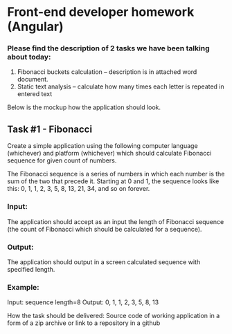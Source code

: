 # Front-end developer homework (Angular)

### Please find the description of 2 tasks we have been talking about today:
1. Fibonacci buckets calculation – description is in attached word document.
2. Static text analysis – calculate how many times each letter is repeated in entered text

Below is the mockup how the application should look.

## Task #1 - Fibonacci

Create a simple application using the following computer language (whichever) and platform (whichever) which should calculate Fibonacci sequence for given count of numbers. 
 
The Fibonacci sequence is a series of numbers in which each number is the sum of the two that precede it. Starting at 0 and 1, the sequence looks like this: 0, 1, 1, 2, 3, 5, 8, 13, 21, 34, and so on forever.
 
### Input:
The application should accept as an input the length of Fibonacci sequence (the count of Fibonacci which should be calculated for a sequence).
 
### Output:
The application should output in a screen calculated sequence with specified length.
 
### Example:
Input: sequence length=8
Output: 0, 1, 1, 2, 3, 5, 8, 13 
 
How the task should be delivered:
Source code of working application in a form of a zip archive or link to a repository in a github

